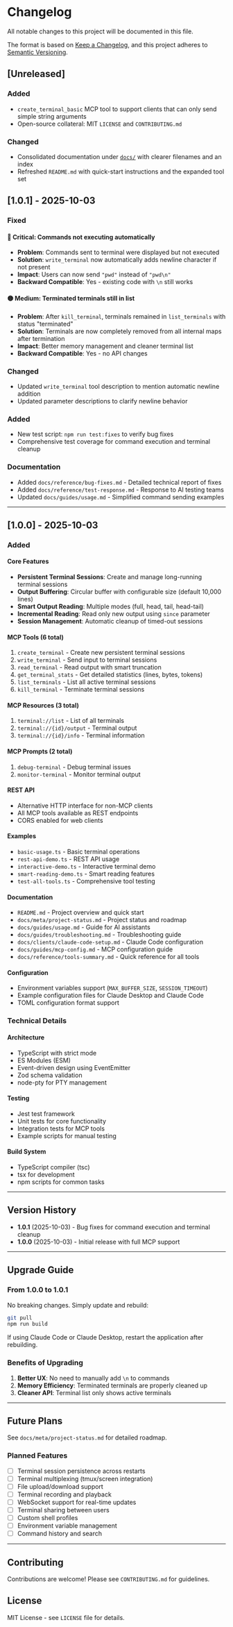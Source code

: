 # Changelog

All notable changes to this project will be documented in this file.

The format is based on [Keep a Changelog](https://keepachangelog.com/en/1.0.0/),
and this project adheres to [Semantic Versioning](https://semver.org/spec/v2.0.0.html).

## [Unreleased]

### Added
- `create_terminal_basic` MCP tool to support clients that can only send simple
  string arguments
- Open-source collateral: MIT `LICENSE` and `CONTRIBUTING.md`

### Changed
- Consolidated documentation under [`docs/`](docs/README.md) with clearer
  filenames and an index
- Refreshed `README.md` with quick-start instructions and the expanded tool set

## [1.0.1] - 2025-10-03

### Fixed

#### 🔴 Critical: Commands not executing automatically
- **Problem**: Commands sent to terminal were displayed but not executed
- **Solution**: `write_terminal` now automatically adds newline character if not present
- **Impact**: Users can now send `"pwd"` instead of `"pwd\n"`
- **Backward Compatible**: Yes - existing code with `\n` still works

#### 🟡 Medium: Terminated terminals still in list
- **Problem**: After `kill_terminal`, terminals remained in `list_terminals` with status "terminated"
- **Solution**: Terminals are now completely removed from all internal maps after termination
- **Impact**: Better memory management and cleaner terminal list
- **Backward Compatible**: Yes - no API changes

### Changed

- Updated `write_terminal` tool description to mention automatic newline addition
- Updated parameter descriptions to clarify newline behavior

### Added

- New test script: `npm run test:fixes` to verify bug fixes
- Comprehensive test coverage for command execution and terminal cleanup

### Documentation

- Added `docs/reference/bug-fixes.md` - Detailed technical report of fixes
- Added `docs/reference/test-response.md` - Response to AI testing teams
- Updated `docs/guides/usage.md` - Simplified command sending examples

---

## [1.0.0] - 2025-10-03

### Added

#### Core Features
- **Persistent Terminal Sessions**: Create and manage long-running terminal sessions
- **Output Buffering**: Circular buffer with configurable size (default 10,000 lines)
- **Smart Output Reading**: Multiple modes (full, head, tail, head-tail)
- **Incremental Reading**: Read only new output using `since` parameter
- **Session Management**: Automatic cleanup of timed-out sessions

#### MCP Tools (6 total)
1. `create_terminal` - Create new persistent terminal sessions
2. `write_terminal` - Send input to terminal sessions
3. `read_terminal` - Read output with smart truncation
4. `get_terminal_stats` - Get detailed statistics (lines, bytes, tokens)
5. `list_terminals` - List all active terminal sessions
6. `kill_terminal` - Terminate terminal sessions

#### MCP Resources (3 total)
1. `terminal://list` - List of all terminals
2. `terminal://{id}/output` - Terminal output
3. `terminal://{id}/info` - Terminal information

#### MCP Prompts (2 total)
1. `debug-terminal` - Debug terminal issues
2. `monitor-terminal` - Monitor terminal output

#### REST API
- Alternative HTTP interface for non-MCP clients
- All MCP tools available as REST endpoints
- CORS enabled for web clients

#### Examples
- `basic-usage.ts` - Basic terminal operations
- `rest-api-demo.ts` - REST API usage
- `interactive-demo.ts` - Interactive terminal demo
- `smart-reading-demo.ts` - Smart reading features
- `test-all-tools.ts` - Comprehensive tool testing

#### Documentation
- `README.md` - Project overview and quick start
- `docs/meta/project-status.md` - Project status and roadmap
- `docs/guides/usage.md` - Guide for AI assistants
- `docs/guides/troubleshooting.md` - Troubleshooting guide
- `docs/clients/claude-code-setup.md` - Claude Code configuration
- `docs/guides/mcp-config.md` - MCP configuration guide
- `docs/reference/tools-summary.md` - Quick reference for all tools

#### Configuration
- Environment variables support (`MAX_BUFFER_SIZE`, `SESSION_TIMEOUT`)
- Example configuration files for Claude Desktop and Claude Code
- TOML configuration format support

### Technical Details

#### Architecture
- TypeScript with strict mode
- ES Modules (ESM)
- Event-driven design using EventEmitter
- Zod schema validation
- node-pty for PTY management

#### Testing
- Jest test framework
- Unit tests for core functionality
- Integration tests for MCP tools
- Example scripts for manual testing

#### Build System
- TypeScript compiler (tsc)
- tsx for development
- npm scripts for common tasks

---

## Version History

- **1.0.1** (2025-10-03) - Bug fixes for command execution and terminal cleanup
- **1.0.0** (2025-10-03) - Initial release with full MCP support

---

## Upgrade Guide

### From 1.0.0 to 1.0.1

No breaking changes. Simply update and rebuild:

```bash
git pull
npm run build
```

If using Claude Code or Claude Desktop, restart the application after rebuilding.

### Benefits of Upgrading

1. **Better UX**: No need to manually add `\n` to commands
2. **Memory Efficiency**: Terminated terminals are properly cleaned up
3. **Cleaner API**: Terminal list only shows active terminals

---

## Future Plans

See `docs/meta/project-status.md` for detailed roadmap.

### Planned Features

- [ ] Terminal session persistence across restarts
- [ ] Terminal multiplexing (tmux/screen integration)
- [ ] File upload/download support
- [ ] Terminal recording and playback
- [ ] WebSocket support for real-time updates
- [ ] Terminal sharing between users
- [ ] Custom shell profiles
- [ ] Environment variable management
- [ ] Command history and search

---

## Contributing

Contributions are welcome! Please see `CONTRIBUTING.md` for guidelines.

## License

MIT License - see `LICENSE` file for details.
